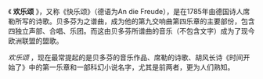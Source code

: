 

《 **欢乐颂** 》，又称《快乐颂》（德语为An die
Freude），是在1785年由德国诗人席勒所写的诗歌。贝多芬为之谱曲，成为他的第九交响曲第四乐章的主要部份，包含四独立声部、合唱、乐团。而这由贝多芬所谱曲的音乐（不包含文字）成为了现今欧洲联盟的盟歌。  
  
_欢乐颂_ ，现在最常提起的是贝多芬的音乐作品、席勒的诗歌、胡风长诗《时间开始了》中的第一乐章和一部科幻小说名字，尤其是前两者，更为人们熟知。

